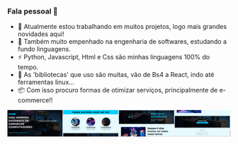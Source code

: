 ### Fala pessoal 👋

- 🔭 Atualmente estou trabalhando em muitos projetos, logo mais grandes novidades aqui!
- 🌱 Também muito empenhado na engenharia de softwares, estudando a fundo linguagens.
- ⚡ Python, Javascript, Html e Css são minhas linguagens 100% do tempo. 
- 💬 As 'bibliotecas' que uso são muitas, vão de Bs4 a React, indo até ferramentas linux...
- 📦 Com isso procuro formas de otimizar serviços, principalmente de e-commerce!!

!["Um astronauta"](img/tercomps-screenshots.png)
